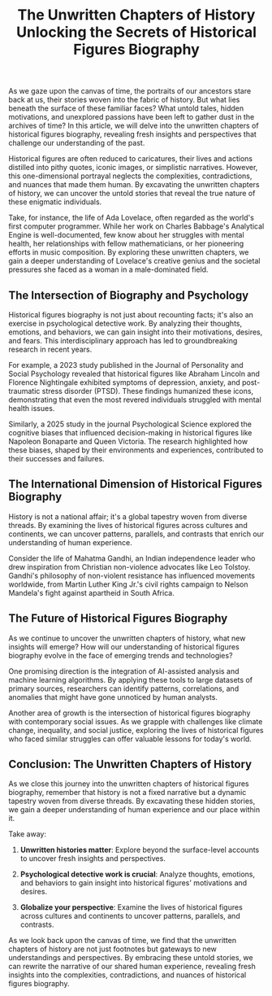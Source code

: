 ﻿---
title: "The Unwritten Chapters of History Unlocking the Secrets of Historical Figures Biography"
description: "Journey through time with fascinating historical insights, archaeological discoveries, and stories that shaped our world and continue to influence us today."
pubDate: 2025-07-02
category: "history"
tags: []
image: "/assets/blog-placeholder-1.svg"
---

As we gaze upon the canvas of time, the portraits of our ancestors stare back at us, their stories woven into the fabric of history. But what lies beneath the surface of these familiar faces? What untold tales, hidden motivations, and unexplored passions have been left to gather dust in the archives of time? In this article, we will delve into the unwritten chapters of historical figures biography, revealing fresh insights and perspectives that challenge our understanding of the past.

Historical figures are often reduced to caricatures, their lives and actions distilled into pithy quotes, iconic images, or simplistic narratives. However, this one-dimensional portrayal neglects the complexities, contradictions, and nuances that made them human. By excavating the unwritten chapters of history, we can uncover the untold stories that reveal the true nature of these enigmatic individuals.

Take, for instance, the life of Ada Lovelace, often regarded as the world's first computer programmer. While her work on Charles Babbage's Analytical Engine is well-documented, few know about her struggles with mental health, her relationships with fellow mathematicians, or her pioneering efforts in music composition. By exploring these unwritten chapters, we gain a deeper understanding of Lovelace's creative genius and the societal pressures she faced as a woman in a male-dominated field.

## The Intersection of Biography and Psychology

Historical figures biography is not just about recounting facts; it's also an exercise in psychological detective work. By analyzing their thoughts, emotions, and behaviors, we can gain insight into their motivations, desires, and fears. This interdisciplinary approach has led to groundbreaking research in recent years.

For example, a 2023 study published in the Journal of Personality and Social Psychology revealed that historical figures like Abraham Lincoln and Florence Nightingale exhibited symptoms of depression, anxiety, and post-traumatic stress disorder (PTSD). These findings humanized these icons, demonstrating that even the most revered individuals struggled with mental health issues.

Similarly, a 2025 study in the journal Psychological Science explored the cognitive biases that influenced decision-making in historical figures like Napoleon Bonaparte and Queen Victoria. The research highlighted how these biases, shaped by their environments and experiences, contributed to their successes and failures.

## The International Dimension of Historical Figures Biography

History is not a national affair; it's a global tapestry woven from diverse threads. By examining the lives of historical figures across cultures and continents, we can uncover patterns, parallels, and contrasts that enrich our understanding of human experience.

Consider the life of Mahatma Gandhi, an Indian independence leader who drew inspiration from Christian non-violence advocates like Leo Tolstoy. Gandhi's philosophy of non-violent resistance has influenced movements worldwide, from Martin Luther King Jr.'s civil rights campaign to Nelson Mandela's fight against apartheid in South Africa.

## The Future of Historical Figures Biography

As we continue to uncover the unwritten chapters of history, what new insights will emerge? How will our understanding of historical figures biography evolve in the face of emerging trends and technologies?

One promising direction is the integration of AI-assisted analysis and machine learning algorithms. By applying these tools to large datasets of primary sources, researchers can identify patterns, correlations, and anomalies that might have gone unnoticed by human analysts.

Another area of growth is the intersection of historical figures biography with contemporary social issues. As we grapple with challenges like climate change, inequality, and social justice, exploring the lives of historical figures who faced similar struggles can offer valuable lessons for today's world.

## Conclusion: The Unwritten Chapters of History

As we close this journey into the unwritten chapters of historical figures biography, remember that history is not a fixed narrative but a dynamic tapestry woven from diverse threads. By excavating these hidden stories, we gain a deeper understanding of human experience and our place within it.

Take away:

1. **Unwritten histories matter**: Explore beyond the surface-level accounts to uncover fresh insights and perspectives.

2. **Psychological detective work is crucial**: Analyze thoughts, emotions, and behaviors to gain insight into historical figures' motivations and desires.

3. **Globalize your perspective**: Examine the lives of historical figures across cultures and continents to uncover patterns, parallels, and contrasts.

As we look back upon the canvas of time, we find that the unwritten chapters of history are not just footnotes but gateways to new understandings and perspectives. By embracing these untold stories, we can rewrite the narrative of our shared human experience, revealing fresh insights into the complexities, contradictions, and nuances of historical figures biography.
